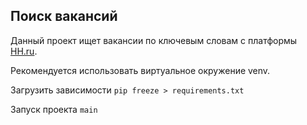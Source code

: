 ## Поиск вакансий
Данный проект ищет вакансии по ключевым словам с платформы [HH.ru](https://hh.ru).

Рекомендуется использовать виртуальное окружение venv.

Загрузить зависимости `pip freeze > requirements.txt`

Запуск проекта `main`
